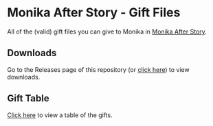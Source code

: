 # Monika After Story - Gift Files
All of the (valid) gift files you can give to Monika in [Monika After Story](https://monikaafterstory.com).

## Downloads
Go to the Releases page of this repository (or [click here](https://github.com/Auratmos/Monika-After-Story-Gift-Files/releases/latest)) to view downloads.

## Gift Table
[Click here](https://github.com/Monika-After-Story/MonikaModDev/wiki/All-Features-%5BSPOILERS%5D#gifts) to view a table of the gifts.